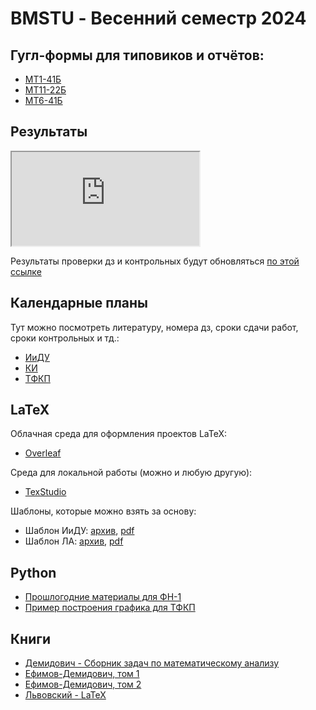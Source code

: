 # BMSTU - Весенний семестр 2024

## Гугл-формы для типовиков и отчётов:
- [МТ1-41Б](https://forms.gle/bo5yacVoBdKAmqPQ6)
- [МТ11-22Б](https://forms.gle/u3KmZZ5LAvj6egBT7)
- [МТ6-41Б](https://forms.gle/D9DtcU23A9nCM7YC8)

## Результаты

<iframe src="https://docs.google.com/spreadsheets/d/e/2PACX-1vTQ6LMOuebHpUqNVTXSBS1zFgPYaw6EnJP0gexTkiKyd9RfTdEUtqn-55RKb-7LMI9VH-nrvvB_8qXs/pubhtml?widget=true&amp;headers=false"> width="1080px" height="1080px"</iframe>

Результаты проверки дз и контрольных будут обновляться [по этой ссылке](https://docs.google.com/spreadsheets/d/167x5YqNAqdvcrBwXeHqb2jteVX9OAK02HlIhgHgLkqo/edit?usp=sharing)

## Календарные планы
Тут можно посмотреть литературу, номера дз, сроки сдачи работ, сроки контрольных и тд.:
- [ИиДУ](./plans/Календ_план_Интегр_ДУ_Упр_2018_МТ_РК_Э5.pdf)
- [КИ](./plans/Kalend_plan_Kratn_Integr_Ryady_3_sem_Uprazhn_RK_2019.pdf)
- [ТФКП](./plans/Календ_план_ТФКП_ОИ_4_сем_МТ_РК4_2017.pdf)

## LaTeX
Облачная среда для оформления проектов LaTeX:
- [Overleaf](https://www.overleaf.com/)
  
Среда для локальной работы (можно и любую другую):
- [TexStudio](https://www.texstudio.org/)
  
Шаблоны, которые можно взять за основу:
- Шаблон ИиДУ: [архив](./Latex/BMSTU_template_IiDU.zip), [pdf](./Latex/BMSTU_template_IiDU.pdf) 
- Шаблон ЛА: [архив](./Latex/BMSTU_template_LA.zip), [pdf](./Latex/BMSTU_template_LA.pdf) 

## Python
- [Прошлогодние материалы для ФН-1](https://tru17v.github.io/bmstu-python/)
- [Пример построения графика для ТФКП](./TFKP/Fourier_series.ipynb)

## Книги
- [Демидович - Сборник задач по математическому анализу](./books/Задачи_и_упражнения_по_математическому_анализу_для_втузов_Под_редакцией.pdf) 
- [Ефимов-Демидович, том 1](./books/Efimova_i_Demidovich_Sbornik_zadach_dlya_vtuzov_1993.pdf) 
- [Ефимов-Демидович, том 2](./books/Efimov-Demidovich_2tom_1986.djvu)
- [Львовский - LaTeX](./books/LaTeX-Lvovsky.pdf)


